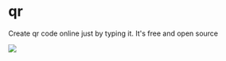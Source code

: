 # qr
Create qr code online just by typing it. It's free and open source

[![](https://raw.githubusercontent.com/misircoder/qr/master/image.png)](http://bit.do/qr)
